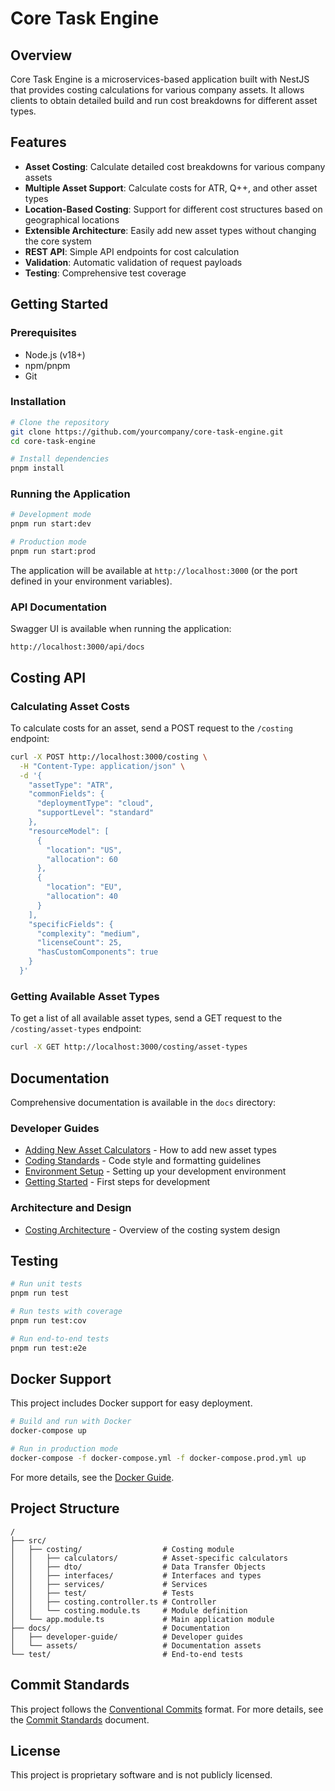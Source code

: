# Core Task Engine

## Overview

Core Task Engine is a microservices-based application built with NestJS that provides costing calculations for various company assets. It allows clients to obtain detailed build and run cost breakdowns for different asset types.

## Features

- **Asset Costing**: Calculate detailed cost breakdowns for various company assets
- **Multiple Asset Support**: Calculate costs for ATR, Q++, and other asset types
- **Location-Based Costing**: Support for different cost structures based on geographical locations
- **Extensible Architecture**: Easily add new asset types without changing the core system
- **REST API**: Simple API endpoints for cost calculation
- **Validation**: Automatic validation of request payloads
- **Testing**: Comprehensive test coverage

## Getting Started

### Prerequisites

- Node.js (v18+)
- npm/pnpm
- Git

### Installation

```bash
# Clone the repository
git clone https://github.com/yourcompany/core-task-engine.git
cd core-task-engine

# Install dependencies
pnpm install
```

### Running the Application

```bash
# Development mode
pnpm run start:dev

# Production mode
pnpm run start:prod
```

The application will be available at `http://localhost:3000` (or the port defined in your environment variables).

### API Documentation

Swagger UI is available when running the application:

```
http://localhost:3000/api/docs
```

## Costing API

### Calculating Asset Costs

To calculate costs for an asset, send a POST request to the `/costing` endpoint:

```bash
curl -X POST http://localhost:3000/costing \
  -H "Content-Type: application/json" \
  -d '{
    "assetType": "ATR",
    "commonFields": {
      "deploymentType": "cloud",
      "supportLevel": "standard"
    },
    "resourceModel": [
      {
        "location": "US",
        "allocation": 60
      },
      {
        "location": "EU",
        "allocation": 40
      }
    ],
    "specificFields": {
      "complexity": "medium",
      "licenseCount": 25,
      "hasCustomComponents": true
    }
  }'
```

### Getting Available Asset Types

To get a list of all available asset types, send a GET request to the `/costing/asset-types` endpoint:

```bash
curl -X GET http://localhost:3000/costing/asset-types
```

## Documentation

Comprehensive documentation is available in the `docs` directory:

### Developer Guides

- [Adding New Asset Calculators](./docs/developer-guide/adding-asset-calculators.md) - How to add new asset types
- [Coding Standards](./docs/developer-guide/coding-standards.md) - Code style and formatting guidelines
- [Environment Setup](./docs/developer-guide/environment-setup.md) - Setting up your development environment
- [Getting Started](./docs/developer-guide/getting-started.md) - First steps for development

### Architecture and Design

- [Costing Architecture](./docs/costing-architecture.md) - Overview of the costing system design

## Testing

```bash
# Run unit tests
pnpm run test

# Run tests with coverage
pnpm run test:cov

# Run end-to-end tests
pnpm run test:e2e
```

## Docker Support

This project includes Docker support for easy deployment.

```bash
# Build and run with Docker
docker-compose up

# Run in production mode
docker-compose -f docker-compose.yml -f docker-compose.prod.yml up
```

For more details, see the [Docker Guide](./docs/developer-guide/docker-guide.md).

## Project Structure

```
/
├── src/
│   ├── costing/                  # Costing module
│   │   ├── calculators/          # Asset-specific calculators
│   │   ├── dto/                  # Data Transfer Objects
│   │   ├── interfaces/           # Interfaces and types
│   │   ├── services/             # Services
│   │   ├── test/                 # Tests
│   │   ├── costing.controller.ts # Controller
│   │   └── costing.module.ts     # Module definition
│   └── app.module.ts             # Main application module
├── docs/                         # Documentation
│   ├── developer-guide/          # Developer guides
│   └── assets/                   # Documentation assets
└── test/                         # End-to-end tests
```

## Commit Standards

This project follows the [Conventional Commits](https://www.conventionalcommits.org/) format. For more details, see the [Commit Standards](./docs/developer-guide/commit-standards.md) document.

## License

This project is proprietary software and is not publicly licensed.
